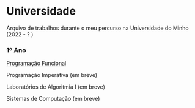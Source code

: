 # Universidade
Arquivo de trabalhos durante o meu percurso na Universidade do Minho (2022 - ? )

### 1º Ano
[Programação Funcional]()

Programação Imperativa (em breve)

Laboratórios de Algoritmia I (em breve)

Sistemas de Computação (em breve)
